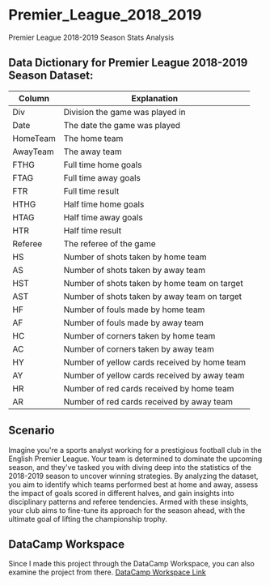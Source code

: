 # Premier_League_2018_2019
Premier League 2018-2019 Season Stats Analysis

## Data Dictionary for Premier League 2018-2019 Season Dataset:

| Column    | Explanation                                   |
| --------- | --------------------------------------------- |
| Div       | Division the game was played in               |                            
| Date      | The date the game was played                  |
| HomeTeam  | The home team                                 |
| AwayTeam  | The away team                                 |
| FTHG      | Full time home goals                          |
| FTAG      | Full time away goals                          |
| FTR       | Full time result                              |
| HTHG      | Half time home goals                          |
| HTAG      | Half time away goals                          |
| HTR       | Half time result                              |
| Referee   | The referee of the game                       |
| HS        | Number of shots taken by home team            |
| AS        | Number of shots taken by away team            |
| HST       | Number of shots taken by home team on target  |
| AST       | Number of shots taken by away team on target  |
| HF        | Number of fouls made by home team             |
| AF        | Number of fouls made by away team             |
| HC        | Number of corners taken by home team          |
| AC        | Number of corners taken by away team          |
| HY        | Number of yellow cards received by home team  |
| AY        | Number of yellow cards received by away team  |
| HR        | Number of red cards received by home team     |
| AR        | Number of red cards received by away team     |

## Scenario
Imagine you're a sports analyst working for a prestigious football club in the English Premier League. Your team is determined to dominate the upcoming season, and they've tasked you with diving deep into the statistics of the 2018-2019 season to uncover winning strategies. By analyzing the dataset, you aim to identify which teams performed best at home and away, assess the impact of goals scored in different halves, and gain insights into disciplinary patterns and referee tendencies. Armed with these insights, your club aims to fine-tune its approach for the season ahead, with the ultimate goal of lifting the championship trophy.

## DataCamp Workspace

Since I made this project through the DataCamp Workspace, you can also examine the project from there.
[DataCamp Workspace Link](https://app.datacamp.com/workspace/w/243f9b6a-71aa-4529-bfe7-1cf9327178f7)
